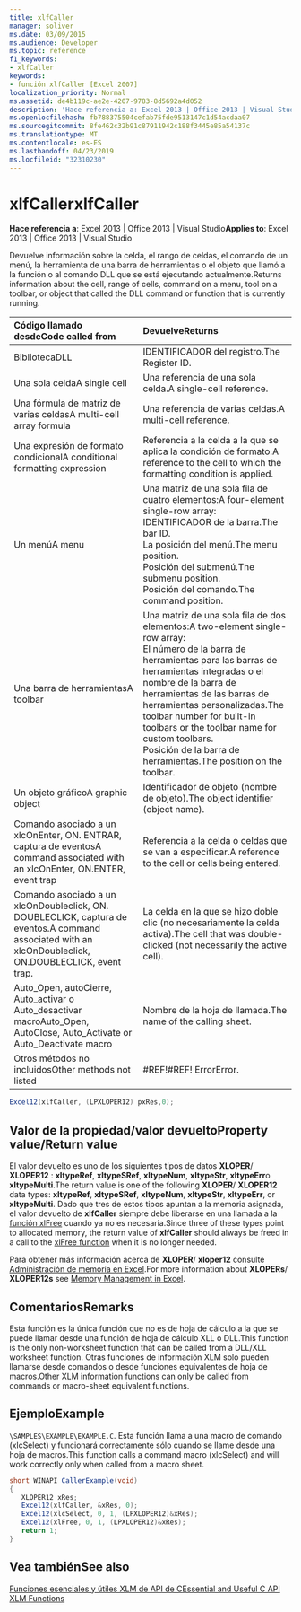 ```yaml
---
title: xlfCaller
manager: soliver
ms.date: 03/09/2015
ms.audience: Developer
ms.topic: reference
f1_keywords:
- xlfCaller
keywords:
- función xlfCaller [Excel 2007]
localization_priority: Normal
ms.assetid: de4b119c-ae2e-4207-9783-8d5692a4d052
description: 'Hace referencia a: Excel 2013 | Office 2013 | Visual Studio'
ms.openlocfilehash: fb788375504cefab75fde9513147c1d54acdaa07
ms.sourcegitcommit: 8fe462c32b91c87911942c188f3445e85a54137c
ms.translationtype: MT
ms.contentlocale: es-ES
ms.lasthandoff: 04/23/2019
ms.locfileid: "32310230"
---
```

# <a name="xlfcaller"></a><span data-ttu-id="621ba-104">xlfCaller</span><span class="sxs-lookup"><span data-stu-id="621ba-104">xlfCaller</span></span>

 <span data-ttu-id="621ba-105">**Hace referencia a**: Excel 2013 | Office 2013 | Visual Studio</span><span class="sxs-lookup"><span data-stu-id="621ba-105">**Applies to**: Excel 2013 | Office 2013 | Visual Studio</span></span> 
  
<span data-ttu-id="621ba-106">Devuelve información sobre la celda, el rango de celdas, el comando de un menú, la herramienta de una barra de herramientas o el objeto que llamó a la función o al comando DLL que se está ejecutando actualmente.</span><span class="sxs-lookup"><span data-stu-id="621ba-106">Returns information about the cell, range of cells, command on a menu, tool on a toolbar, or object that called the DLL command or function that is currently running.</span></span>
  
|<span data-ttu-id="621ba-107">**Código llamado desde**</span><span class="sxs-lookup"><span data-stu-id="621ba-107">**Code called from**</span></span>|<span data-ttu-id="621ba-108">**Devuelve**</span><span class="sxs-lookup"><span data-stu-id="621ba-108">**Returns**</span></span>|
|:-----|:-----|
|<span data-ttu-id="621ba-109">Biblioteca</span><span class="sxs-lookup"><span data-stu-id="621ba-109">DLL</span></span>  <br/> |<span data-ttu-id="621ba-110">IDENTIFICADOR del registro.</span><span class="sxs-lookup"><span data-stu-id="621ba-110">The Register ID.</span></span>  <br/> |
|<span data-ttu-id="621ba-111">Una sola celda</span><span class="sxs-lookup"><span data-stu-id="621ba-111">A single cell</span></span>  <br/> |<span data-ttu-id="621ba-112">Una referencia de una sola celda.</span><span class="sxs-lookup"><span data-stu-id="621ba-112">A single-cell reference.</span></span>  <br/> |
|<span data-ttu-id="621ba-113">Una fórmula de matriz de varias celdas</span><span class="sxs-lookup"><span data-stu-id="621ba-113">A multi-cell array formula</span></span>  <br/> |<span data-ttu-id="621ba-114">Una referencia de varias celdas.</span><span class="sxs-lookup"><span data-stu-id="621ba-114">A multi-cell reference.</span></span>  <br/> |
|<span data-ttu-id="621ba-115">Una expresión de formato condicional</span><span class="sxs-lookup"><span data-stu-id="621ba-115">A conditional formatting expression</span></span>  <br/> |<span data-ttu-id="621ba-116">Referencia a la celda a la que se aplica la condición de formato.</span><span class="sxs-lookup"><span data-stu-id="621ba-116">A reference to the cell to which the formatting condition is applied.</span></span>  <br/> |
|<span data-ttu-id="621ba-117">Un menú</span><span class="sxs-lookup"><span data-stu-id="621ba-117">A menu</span></span>  <br/> | <span data-ttu-id="621ba-118">Una matriz de una sola fila de cuatro elementos:</span><span class="sxs-lookup"><span data-stu-id="621ba-118">A four-element single-row array:</span></span>  <br/>  <span data-ttu-id="621ba-119">IDENTIFICADOR de la barra.</span><span class="sxs-lookup"><span data-stu-id="621ba-119">The bar ID.</span></span>  <br/>  <span data-ttu-id="621ba-120">La posición del menú.</span><span class="sxs-lookup"><span data-stu-id="621ba-120">The menu position.</span></span>  <br/>  <span data-ttu-id="621ba-121">Posición del submenú.</span><span class="sxs-lookup"><span data-stu-id="621ba-121">The submenu position.</span></span>  <br/>  <span data-ttu-id="621ba-122">Posición del comando.</span><span class="sxs-lookup"><span data-stu-id="621ba-122">The command position.</span></span>  <br/> |
|<span data-ttu-id="621ba-123">Una barra de herramientas</span><span class="sxs-lookup"><span data-stu-id="621ba-123">A toolbar</span></span>  <br/> | <span data-ttu-id="621ba-124">Una matriz de una sola fila de dos elementos:</span><span class="sxs-lookup"><span data-stu-id="621ba-124">A two-element single-row array:</span></span>  <br/>  <span data-ttu-id="621ba-125">El número de la barra de herramientas para las barras de herramientas integradas o el nombre de la barra de herramientas de las barras de herramientas personalizadas.</span><span class="sxs-lookup"><span data-stu-id="621ba-125">The toolbar number for built-in toolbars or the toolbar name for custom toolbars.</span></span>  <br/>  <span data-ttu-id="621ba-126">Posición de la barra de herramientas.</span><span class="sxs-lookup"><span data-stu-id="621ba-126">The position on the toolbar.</span></span>  <br/> |
|<span data-ttu-id="621ba-127">Un objeto gráfico</span><span class="sxs-lookup"><span data-stu-id="621ba-127">A graphic object</span></span>  <br/> |<span data-ttu-id="621ba-128">Identificador de objeto (nombre de objeto).</span><span class="sxs-lookup"><span data-stu-id="621ba-128">The object identifier (object name).</span></span>  <br/> |
|<span data-ttu-id="621ba-129">Comando asociado a un xlcOnEnter, ON. ENTRAR, captura de eventos</span><span class="sxs-lookup"><span data-stu-id="621ba-129">A command associated with an xlcOnEnter, ON.ENTER, event trap</span></span>  <br/> |<span data-ttu-id="621ba-130">Referencia a la celda o celdas que se van a especificar.</span><span class="sxs-lookup"><span data-stu-id="621ba-130">A reference to the cell or cells being entered.</span></span>  <br/> |
|<span data-ttu-id="621ba-131">Comando asociado a un xlcOnDoubleclick, ON. DOUBLECLICK, captura de eventos.</span><span class="sxs-lookup"><span data-stu-id="621ba-131">A command associated with an xlcOnDoubleclick, ON.DOUBLECLICK, event trap.</span></span>  <br/> |<span data-ttu-id="621ba-132">La celda en la que se hizo doble clic (no necesariamente la celda activa).</span><span class="sxs-lookup"><span data-stu-id="621ba-132">The cell that was double-clicked (not necessarily the active cell).</span></span>  <br/> |
|<span data-ttu-id="621ba-133">Auto_Open, autoCierre, Auto_activar o Auto_desactivar macro</span><span class="sxs-lookup"><span data-stu-id="621ba-133">Auto_Open, AutoClose, Auto_Activate or Auto_Deactivate macro</span></span>  <br/> |<span data-ttu-id="621ba-134">Nombre de la hoja de llamada.</span><span class="sxs-lookup"><span data-stu-id="621ba-134">The name of the calling sheet.</span></span>  <br/> |
|<span data-ttu-id="621ba-135">Otros métodos no incluidos</span><span class="sxs-lookup"><span data-stu-id="621ba-135">Other methods not listed</span></span>  <br/> |<span data-ttu-id="621ba-136">#REF!</span><span class="sxs-lookup"><span data-stu-id="621ba-136">#REF!</span></span> <span data-ttu-id="621ba-137">Error</span><span class="sxs-lookup"><span data-stu-id="621ba-137">Error.</span></span>  <br/> |
   
```cs
Excel12(xlfCaller, (LPXLOPER12) pxRes,0);
```

## <a name="property-valuereturn-value"></a><span data-ttu-id="621ba-138">Valor de la propiedad/valor devuelto</span><span class="sxs-lookup"><span data-stu-id="621ba-138">Property value/Return value</span></span>

<span data-ttu-id="621ba-139">El valor devuelto es uno de los siguientes tipos de datos **XLOPER**/ **XLOPER12** : **xltypeRef**, **xltypeSRef**, **xltypeNum**, **xltypeStr**, **xltypeErr**o **xltypeMulti**.</span><span class="sxs-lookup"><span data-stu-id="621ba-139">The return value is one of the following **XLOPER**/ **XLOPER12** data types: **xltypeRef**, **xltypeSRef**, **xltypeNum**, **xltypeStr**, **xltypeErr**, or **xltypeMulti**.</span></span> <span data-ttu-id="621ba-140">Dado que tres de estos tipos apuntan a la memoria asignada, el valor devuelto de **xlfCaller** siempre debe liberarse en una llamada a la [función xlFree](xlfree.md) cuando ya no es necesaria.</span><span class="sxs-lookup"><span data-stu-id="621ba-140">Since three of these types point to allocated memory, the return value of **xlfCaller** should always be freed in a call to the [xlFree function](xlfree.md) when it is no longer needed.</span></span> 
  
<span data-ttu-id="621ba-141">Para obtener más información acerca de **XLOPER**/ **xloper12** consulte [Administración de memoria en Excel](memory-management-in-excel.md).</span><span class="sxs-lookup"><span data-stu-id="621ba-141">For more information about **XLOPERs**/ **XLOPER12s** see [Memory Management in Excel](memory-management-in-excel.md).</span></span>
  
## <a name="remarks"></a><span data-ttu-id="621ba-142">Comentarios</span><span class="sxs-lookup"><span data-stu-id="621ba-142">Remarks</span></span>

<span data-ttu-id="621ba-143">Esta función es la única función que no es de hoja de cálculo a la que se puede llamar desde una función de hoja de cálculo XLL o DLL.</span><span class="sxs-lookup"><span data-stu-id="621ba-143">This function is the only non-worksheet function that can be called from a DLL/XLL worksheet function.</span></span> <span data-ttu-id="621ba-144">Otras funciones de información XLM solo pueden llamarse desde comandos o desde funciones equivalentes de hoja de macros.</span><span class="sxs-lookup"><span data-stu-id="621ba-144">Other XLM information functions can only be called from commands or macro-sheet equivalent functions.</span></span>
  
## <a name="example"></a><span data-ttu-id="621ba-145">Ejemplo</span><span class="sxs-lookup"><span data-stu-id="621ba-145">Example</span></span>

 <span data-ttu-id="621ba-146">`\SAMPLES\EXAMPLE\EXAMPLE.C`.</span><span class="sxs-lookup"><span data-stu-id="621ba-146"></span></span> <span data-ttu-id="621ba-147">Esta función llama a una macro de comando (xlcSelect) y funcionará correctamente sólo cuando se llame desde una hoja de macros.</span><span class="sxs-lookup"><span data-stu-id="621ba-147">This function calls a command macro (xlcSelect) and will work correctly only when called from a macro sheet.</span></span>
  
```cs
short WINAPI CallerExample(void)
{
   XLOPER12 xRes;
   Excel12(xlfCaller, &xRes, 0);
   Excel12(xlcSelect, 0, 1, (LPXLOPER12)&xRes);
   Excel12(xlFree, 0, 1, (LPXLOPER12)&xRes);
   return 1;
}
```

## <a name="see-also"></a><span data-ttu-id="621ba-148">Vea también</span><span class="sxs-lookup"><span data-stu-id="621ba-148">See also</span></span>



[<span data-ttu-id="621ba-149">Funciones esenciales y útiles XLM de API de C</span><span class="sxs-lookup"><span data-stu-id="621ba-149">Essential and Useful C API XLM Functions</span></span>](essential-and-useful-c-api-xlm-functions.md)

